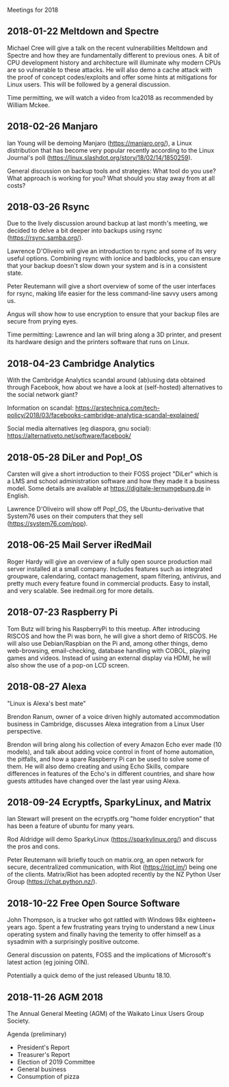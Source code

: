 Meetings for 2018

## 2018-01-22 Meltdown and Spectre

Michael Cree will give a talk on the recent vulnerabilities Meltdown and Spectre and how they are fundamentally different to previous ones. A bit of CPU development history and architecture will illuminate why modern CPUs are so vulnerable to these attacks. He will also demo a cache attack with the proof of concept codes/exploits and offer some hints at mitigations for Linux users. This will be followed by a general discussion.

Time permitting, we will watch a video from lca2018 as recommended by William Mckee.

## 2018-02-26 Manjaro

Ian Young will be demoing Manjaro (https://manjaro.org/), a Linux distribution that has become very popular recently according to the Linux Journal's poll (https://linux.slashdot.org/story/18/02/14/1850259).

General discussion on backup tools and strategies: What tool do you use? What approach is working for you? What should you stay away from at all costs?

## 2018-03-26 Rsync

Due to the lively discussion around backup at last month's meeting, we decided to delve a bit deeper into backups using rsync (https://rsync.samba.org/).

Lawrence D'Oliveiro will give an introduction to rsync and some of its very useful options. Combining rsync with ionice and badblocks, you can ensure that your backup doesn't slow down your system and is in a consistent state.

Peter Reutemann will give a short overview of some of the user interfaces for rsync, making life easier for the less command-line savvy users among us.

Angus will show how to use encryption to ensure that your backup files are secure from prying eyes.

Time permitting: Lawrence and Ian will bring along a 3D printer, and present its hardware design and the printers software that runs on Linux.

## 2018-04-23 Cambridge Analytics 

With the Cambridge Analytics scandal around (ab)using data obtained through Facebook, how about we have a look at (self-hosted) alternatives to the social network giant?

Information on scandal:
https://arstechnica.com/tech-policy/2018/03/facebooks-cambridge-analytica-scandal-explained/

Social media alternatives (eg diaspora, gnu social):
https://alternativeto.net/software/facebook/

## 2018-05-28 DiLer and Pop!_OS

Carsten will give a short introduction to their FOSS project "DiLer" which is a LMS and school administration software and how they made it a business model. Some details are available at https://digitale-lernumgebung.de in English.

Lawrence D'Oliveiro will show off Pop!_OS, the Ubuntu-derivative that System76 uses on their computers that they sell (https://system76.com/pop).

## 2018-06-25 Mail Server iRedMail

Roger Hardy will give an overview of a fully open source production mail server installed at a small company. Includes features such as integrated groupware, calendaring, contact management, spam filtering, antivirus, and pretty much every feature found in commercial products. Easy to install, and very scalable. See iredmail.org for more details.

## 2018-07-23 Raspberry Pi

Tom Butz will bring his RaspberryPi to this meetup. After introducing RISCOS and how the Pi was born, he will give a short demo of RISCOS. He will also use Debian/Raspbian on the Pi and, among other things, demo web-browsing, email-checking, database handling with COBOL, playing games and videos. Instead of using an external display via HDMI, he will also show the use of a pop-on LCD screen.

## 2018-08-27 Alexa

"Linux is Alexa's best mate"

Brendon Ranum, owner of a voice driven highly automated accommodation business in Cambridge, discusses Alexa integration from a Linux User perspective.

Brendon will bring along his collection of every Amazon Echo ever made (10 models), and talk about adding voice control in front of home automation, the pitfalls, and how a spare Raspberry Pi can be used to solve some of them. He will also demo creating and using Echo Skills, compare differences in features of the Echo's in different countries, and share how guests attitudes have changed over the last year using Alexa.

## 2018-09-24 Ecryptfs, SparkyLinux, and Matrix

Ian Stewart will present on the ecryptfs.org "home folder encryption" that has been a feature of ubuntu for many years.

Rod Aldridge will demo SparkyLinux (https://sparkylinux.org/) and discuss the pros and cons.

Peter Reutemann will briefly touch on matrix.org, an open network for secure, decentralized communication, with Riot (https://riot.im/) being one of the clients. Matrix/Riot has been adopted recently by the NZ Python User Group (https://chat.python.nz/).

## 2018-10-22 Free Open Source Software

John Thompson, is a trucker who got rattled with Windows 98x
eighteen+ years ago. Spent a few frustrating years trying to understand
a new Linux operating system and finally having the temerity to offer
himself as a sysadmin with a surprisingly positive outcome.

General discussion on patents, FOSS and the implications of Microsoft's latest action (eg joining OIN).

Potentially a quick demo of the just released Ubuntu 18.10.

## 2018-11-26 AGM 2018

The Annual General Meeting (AGM) of the Waikato Linux Users Group Society.

Agenda (preliminary)
* President's Report
* Treasurer's Report
* Election of 2019 Committee
* General business
* Consumption of pizza

